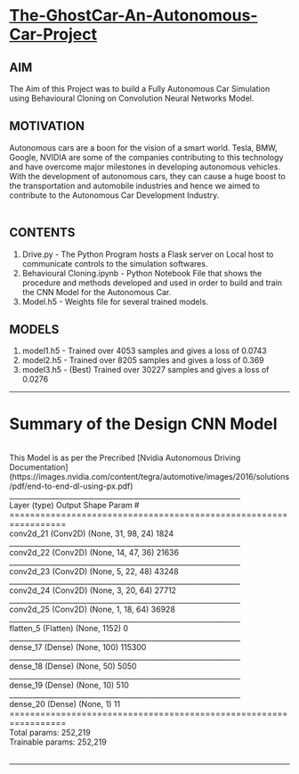 # [The-GhostCar-An-Autonomous-Car-Project]()

## AIM
The Aim of this Project was to build a Fully Autonomous Car Simulation using Behavioural Cloning on Convolution Neural Networks Model.
<br>

## MOTIVATION
Autonomous cars are a boon for the vision of a smart world. Tesla, BMW, Google, NVIDIA are some of the companies contributing to this technology and have overcome major milestones in developing autonomous vehicles. With the development of autonomous cars, they can cause a huge boost to the transportation and automobile industries and hence we aimed to contribute to the Autonomous Car Development Industry. <br>
<br>

## CONTENTS
1) Drive.py - The Python Program hosts a Flask server on Local host to communicate controls to the simulation softwares. <br>
2) Behavioural Cloning.ipynb - Python Notebook File that shows the procedure and methods developed and used in order to build and train the CNN Model for the Autonomous Car. <br>
3) Model.h5 - Weights file for several trained models. <br>


## MODELS <br>
1) model1.h5 - Trained over 4053 samples and gives a loss of 0.0743 <br>
2) model2.h5 - Trained over 8205 samples and gives a loss of 0.369 <br>
3) model3.h5 - (Best) Trained over 30227 samples and gives a loss of 0.0276 <br>
<hr>

# Summary of the Design CNN Model
<br>
This Model is as per the Precribed [Nvidia Autonomous Driving Documentation](https://images.nvidia.com/content/tegra/automotive/images/2016/solutions/pdf/end-to-end-dl-using-px.pdf)
<br>
_________________________________________________________________ <br>
Layer (type)                 Output Shape              Param #    <br>
================================================================= <br>
conv2d_21 (Conv2D)           (None, 31, 98, 24)        1824       <br>
_________________________________________________________________ <br>
conv2d_22 (Conv2D)           (None, 14, 47, 36)        21636      <br>
_________________________________________________________________ <br>
conv2d_23 (Conv2D)           (None, 5, 22, 48)         43248      <br>
_________________________________________________________________ <br>
conv2d_24 (Conv2D)           (None, 3, 20, 64)         27712      <br>
_________________________________________________________________ <br>
conv2d_25 (Conv2D)           (None, 1, 18, 64)         36928      <br>
_________________________________________________________________ <br>
flatten_5 (Flatten)          (None, 1152)              0          <br>
_________________________________________________________________ <br>
dense_17 (Dense)             (None, 100)               115300     <br>
_________________________________________________________________ <br>
dense_18 (Dense)             (None, 50)                5050       <br>
_________________________________________________________________ <br>
dense_19 (Dense)             (None, 10)                510        <br>
_________________________________________________________________ <br>
dense_20 (Dense)             (None, 1)                 11         <br>
================================================================= <br>
Total params: 252,219 <br>
Trainable params: 252,219 <br>
 <br>
<hr>
